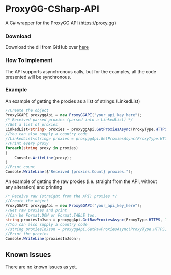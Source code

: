 # ProxyGG-CSharp-API
A C# wrapper for the ProxyGG API (https://proxy.gg)
### Download
Download the dll from GitHub over [here](https://github.com/RaghavJH/ProxyGG-API/blob/master/ProxyGGAPI/bin/Debug/ProxyGGAPI.dll)
### How To Implement
The API supports asynchronous calls, but for the examples, all the code presented will be synchronous.
### Example
An example of getting the proxies as a list of strings (LinkedList)
```csharp
//Create the object
ProxyGGAPI proxyggApi = new ProxyGGAPI("your_api_key_here");
/* Received parsed proxies (parsed into a LinkedList) */
//Get a list of proxies
LinkedList<string> proxies = proxyggApi.GetProxiesAsync(ProxyType.HTTPS, 100).Result;
//You can also supply a country code
//LinkedList<string> proxies = proxyggApi.GetProxiesAsync(ProxyType.HTTPS, 100, "US").Result;
//Print every proxy
foreach(string proxy in proxies)
{
    Console.WriteLine(proxy);
}
//Print count
Console.WriteLine($"Received {proxies.Count} proxies.");
```
An example of getting the raw proxies (i.e. straight from the API, without any alteration) and printing
```csharp
/* Receive raw (straight from the API) proxies */
//Create the object
ProxyGGAPI proxyggApi = new ProxyGGAPI("your_api_key_here");
//Get raw proxies and print
//Can be Format.DOM or Format.TABLE too.
string proxiesInJson = proxyggApi.GetRawProxiesAsync(ProxyType.HTTPS, 100, Format.JSON).Result;
//You can also supply a country code
//string proxiesInJson = proxyggApi.GetRawProxiesAsync(ProxyType.HTTPS, 100, Format.JSON, "US").Result;
//Print the proxies
Console.WriteLine(proxiesInJson);
```
## Known Issues
There are no known issues as yet.
